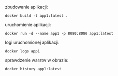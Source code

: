
zbudowanie aplikacji:
```shell
docker build -t app1:latest .
```

uruchomienie aplikacji:
```shell
docker run -d --name app1 -p 8080:8080 app1:latest
```

logi uruchomionej aplikacji:
```shell
docker logs app1
```

sprawdzenie warstw w obrazie:
```shell
docker history app1:latest
```